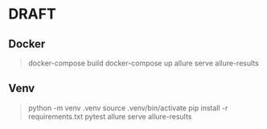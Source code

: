 # DRAFT

## Docker
> docker-compose build
> docker-compose up
> allure serve allure-results

## Venv
> python -m venv .venv
> source .venv/bin/activate
> pip install -r requirements.txt
> pytest
> allure serve allure-results